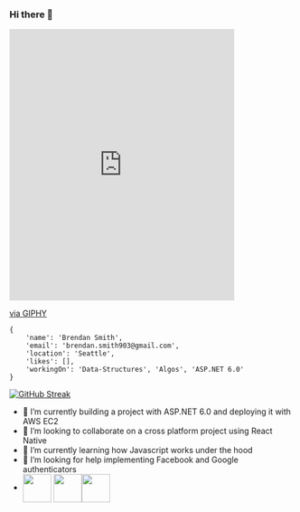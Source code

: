 ### Hi there 👋

<iframe src="https://giphy.com/embed/LPZMkVxnXERA5h8BVJ" width="398" height="480" frameBorder="0" class="giphy-embed" allowFullScreen></iframe><p><a href="https://giphy.com/gifs/music-coffee-blurred-days-LPZMkVxnXERA5h8BVJ">via GIPHY</a></p>


```
{
    'name': 'Brendan Smith',
    'email': 'brendan.smith903@gmail.com',
    'location': 'Seattle',
    'likes': [],
    'workingOn': 'Data-Structures', 'Algos', 'ASP.NET 6.0'
}
```

[![GitHub Streak](https://github-readme-streak-stats.herokuapp.com?user=brendobrendo)](https://git.io/streak-stats)


- 🔭 I’m currently building a project with ASP.NET 6.0 and deploying it with AWS EC2
- 👯 I’m looking to collaborate on a cross platform project using React Native
- 🌱 I’m currently learning how Javascript works under the hood
- 🤔 I’m looking for help implementing Facebook and Google authenticators
- <a href="https://www.linkedin.com/in/brendan-smith-2896a5172/" target="blank"><img align="center" src="https://simpleicons.org/icons/linkedin.svg" height="50" /></a> <a href="https://www.instagram.com/brendansmith903/?hl=en" target="blank"><img align="center" src="https://simpleicons.org/icons/instagram.svg" height="50" /></a><a href="https://leetcode.com/problemset/all/" target="blank"><img align="center" src="https://simpleicons.org/icons/leetcode.svg" height="50" />





